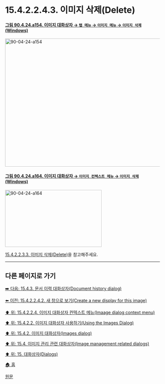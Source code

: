 # 15.4.2.2.4.3. 이미지 삭제(Delete)

<a id="90-04-24-a154"></a>

#### [그림 90.4.24.a154. 이미지 대화상자 → `탭 메뉴` → `이미지 메뉴` → `이미지 삭제` (Windows)](./90-04-0024-images.md#90-04-24-a154)
<img width="690" height="418" alt="90-04-24-a154" src="https://github.com/user-attachments/assets/edf7774d-1918-41d6-89bc-97ddee247d0f" />

<a id="90-04-24-a164"></a>

#### [그림 90.4.24.a164. 이미지 대화상자 → `이미지 컨텍스트 메뉴` → `이미지 삭제` (Windows)](./90-04-0024-images.md#90-04-24-a164)
<img width="314" height="186" alt="90-04-24-a164" src="https://github.com/user-attachments/assets/70f5bf4d-e550-4793-9eb9-121c6eca1d3c" />

[15.4.2.2.3.3. 이미지 삭제(Delete)](./15-04-02-02-03-03-delete.md)을 참고해주세요.

***

## 다른 페이지로 가기

[➡️ 다음: 15.4.3. 문서 이력 대화상자(Document history dialog)](./15-04-03-00-document-history-dialog.md)

[⬅️ 이전: 15.4.2.2.4.2. 새 창으로 보기(Create a new display for this image)](./15-04-02-02-04-02-create_a_new_display_for_this_image.md)

[⬆️ 위: 15.4.2.2.4. 이미지 대화상자 컨텍스트 메뉴(Imaage dialog context menu)](./15-04-02-02-04-00-images_dialog_context_menu.md)

[⬆️ 위: 15.4.2.2. 이미지 대화상자 사용하기(Using the Images Dialog)](./15-04-02-02-00-using_the_images_dialog.md)

[⬆️ 위: 15.4.2. 이미지 대화상자(Images dialog)](./15-04-02-00-images-dialog.md)

[⬆️ 위: 15.4. 이미지 관리 관련 대화상자(Image management related dialogs)](./15-04-00-image-management-related-dialogs.md)

[⬆️ 위: 15. 대화상자(Dialogs)](./15-00-dialogs.md)

[🏠 홈](./00-home.md)

[원문](https://docs.gimp.org/2.10/ko/gimp-image-dialog.html#idm21154)